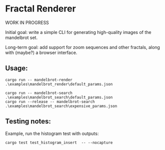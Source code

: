 # Fractal Renderer

WORK IN PROGRESS

Initial goal:  write a simple CLI for generating high-quality images of the mandelbrot set.

Long-term goal:  add support for zoom sequences and other fractals, along with (maybe?) a browser interface.

## Usage:

```
cargo run -- mandelbrot-render .\examples\mandelbrot_render\default_params.json
```

```
cargo run -- mandelbrot-search .\examples\mandelbrot_search\default_params.json
cargo run --release -- mandelbrot-search .\examples\mandelbrot_search\expensive_params.json
```

## Testing notes:

Example, run the histogram test with outputs:
```
cargo test test_histogram_insert  -- --nocapture
```